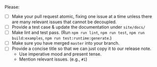 Please:
- [ ] Make your pull request atomic, fixing one issue at a time unless there are many relevant issues that cannot be decoupled.
- [ ] Provide a test case & update the documentation under `site/docs/`
- [ ] Make lint and test pass. (Run `npm run lint`, `npm run test`, `npm run build:examples`, `npm run test:runtime:generate`.)
- [ ] Make sure you have merged `master` into your branch.
- [ ] Provide a concise title so that we can just copy it to our release note.
  - Use imperative mood and present tense.
  - Mention relevant issues. (e.g., `#1`)

